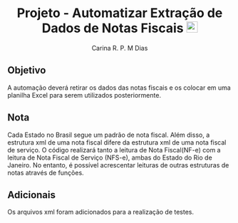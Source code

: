 <h1 align="center"> Projeto - Automatizar Extração de Dados de Notas Fiscais  <img src="https://cdn-icons-png.freepik.com/256/14477/14477586.png?ga=GA1.1.763163565.1742925562&semt=ais_hybrid" width="25" height="25"> </h1>

<p align="center"> Carina R. P. M Dias</p>


## Objetivo

A automação deverá retirar os dados das notas fiscais e os colocar em uma planilha Excel para serem utilizados posteriormente. 

## Nota

Cada Estado no Brasil segue um padrão de nota fiscal. Além disso, a estrutura xml de uma nota fiscal difere da estrutura xml
de uma nota fiscal de serviço. O código realizará tanto a leitura de Nota Fiscal(NF-e) com a leitura de Nota Fiscal de Serviço
(NFS-e), ambas do Estado do Rio de Janeiro. No entanto, é possível acrescentar leituras de outras estruturas de notas através
de funções. 

## Adicionais

Os arquivos xml foram adicionados para a realização de testes.
